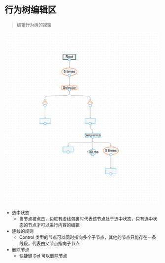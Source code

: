 # 行为树编辑区

> 编辑行为树的视窗

![img](../../res/edit.png)

* 选中状态
  * 当节点被点击，边框有虚线包裹时代表该节点处于选中状态，只有选中状态的节点才可以进行内容的编辑
* 连线的规则
  * Control 类型的节点可以同时指向多个子节点，其他的节点只能存在一条线段，代表由父节点指向子节点
* 删除节点
  * 快捷键 Del 可以删除节点